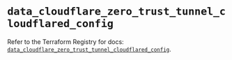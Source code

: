 # `data_cloudflare_zero_trust_tunnel_cloudflared_config`

Refer to the Terraform Registry for docs: [`data_cloudflare_zero_trust_tunnel_cloudflared_config`](https://registry.terraform.io/providers/cloudflare/cloudflare/5.3.0/docs/data-sources/zero_trust_tunnel_cloudflared_config).
